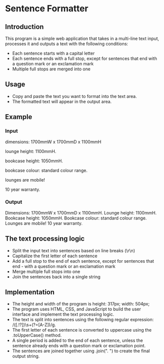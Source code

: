 # Sentence Formatter

## Introduction

This program is a simple web application that takes in a multi-line text input, processes it and outputs a text with the following conditions:
- Each sentence starts with a capital letter
- Each sentence ends with a full stop, except for sentences that end with a question mark or an exclamation mark
- Multiple full stops are merged into one

## Usage
- Copy and paste the text you want to format into the text area.
- The formatted text will appear in the output area.

## Example

### Input

dimensions: 1700mmW x 1700mmD x 1100mmH

lounge height: 1100mmH. 

bookcase height: 1050mmH.  

bookcase colour: standard colour range. 

lounges are mobile!

10 year warranty.


### Output

Dimensions: 1700mmW x 1700mmD x 1100mmH. Lounge height: 1100mmH. Bookcase height: 1050mmH. Bookcase colour: standard colour range. Lounges are mobile! 10 year warranty.

## The text processing logic
- Split the input text into sentences based on line breaks (\r\n)
- Capitalize the first letter of each sentence
- Add a full stop to the end of each sentence, except for sentences that end - with a question mark or an exclamation mark
- Merge multiple full stops into one
- Join the sentences back into a single string

## Implementation
- The height and width of the program is height: 317px; width: 504px;
- The program uses HTML, CSS, and JavaScript to build the user interface and implement the text processing logic.
- The text is split into sentences using the following regular expression: /([.!?])\s+(?=[A-Z])/g.
- The first letter of each sentence is converted to uppercase using the .toUpperCase() method.
- A single period is added to the end of each sentence, unless the sentence already ends with a question mark or exclamation point.
- The sentences are joined together using .join(". ") to create the final output string.
